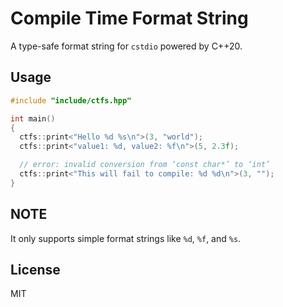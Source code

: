 # Compile Time Format String

A type-safe format string for `cstdio` powered by C++20.

## Usage

```C++
#include "include/ctfs.hpp"

int main()
{
  ctfs::print<"Hello %d %s\n">(3, "world");
  ctfs::print<"value1: %d, value2: %f\n">(5, 2.3f);

  // error: invalid conversion from ‘const char*’ to ‘int’
  ctfs::print<"This will fail to compile: %d %d\n">(3, "");
}
```

## NOTE

It only supports simple format strings like `%d`, `%f`, and `%s`.

## License

MIT
